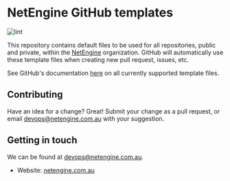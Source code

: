 # NetEngine GitHub templates

![lint](https://github.com/net-engine/.github/workflows/lint/badge.svg)

This repository contains default files to be used for all repositories, public and private, within the [NetEngine](https://netengine.com.au) organization. GitHub will automatically use these template files when creating new pull request, issues, etc.

See GitHub's documentation [here](https://help.github.com/en/github/building-a-strong-community/creating-a-default-community-health-file) on all currently supported template files.

## Contributing

Have an idea for a change? Great! Submit your change as a pull request, or email devops@netengine.com.au with your suggestion.

## Getting in touch

We can be found at devops@netengine.com.au.

* Website: [netengine.com.au](https://netengine.com.au)
